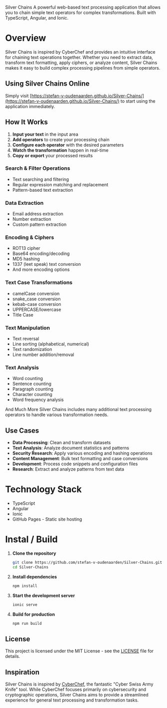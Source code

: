 Silver Chains
A powerful web-based text processing application that allows you to chain simple text operators for complex transformations. Built with TypeScript, Angular, and Ionic.

# Overview

Silver Chains is inspired by CyberChef and provides an intuitive interface for chaining text operations together. Whether you need to extract data, transform text formatting, apply ciphers, or analyze content, Silver Chains makes it easy to build complex processing pipelines from simple operators.

## Using Silver Chains Online

Simply visit [https://stefan-v-oudenaarden.github.io/Silver-Chains/](https://stefan-v-oudenaarden.github.io/Silver-Chains/) to start using the application immediately.

## How It Works

1. **Input your text** in the input area
2. **Add operators** to create your processing chain
3. **Configure each operator** with the desired parameters
4. **Watch the transformation** happen in real-time
5. **Copy or export** your processed results

### Search & Filter Operations

- Text searching and filtering
- Regular expression matching and replacement
- Pattern-based text extraction

### Data Extraction

- Email address extraction
- Number extraction
- Custom pattern extraction

### Encoding & Ciphers

- ROT13 cipher
- Base64 encoding/decoding
- MD5 hashing
- 1337 (leet speak) text conversion
- And more encoding options

### Text Case Transformations

- camelCase conversion
- snake_case conversion
- kebab-case conversion
- UPPERCASE/lowercase
- Title Case

### Text Manipulation

- Text reversal
- Line sorting (alphabetical, numerical)
- Text randomization
- Line number addition/removal

### Text Analysis

- Word counting
- Sentence counting
- Paragraph counting
- Character counting
- Word frequency analysis

And Much More
Silver Chains includes many additional text processing operators to handle various transformation needs.

## Use Cases

- **Data Processing**: Clean and transform datasets
- **Text Analysis**: Analyze document statistics and patterns
- **Security Research**: Apply various encoding and hashing operations
- **Content Management**: Bulk text formatting and case conversions
- **Development**: Process code snippets and configuration files
- **Research**: Extract and analyze patterns from text data

# Technology Stack

- TypeScript
- Angular
- Ionic
- GitHub Pages - Static site hosting

# Instal / Build

1. **Clone the repository**

   ```bash
   git clone https://github.com/stefan-v-oudenaarden/Silver-Chains.git
   cd Silver-Chains
   ```

2. **Install dependencies**

   ```bash
   npm install
   ```

3. **Start the development server**

   ```bash
   ionic serve
   ```

4. **Build for production**

   ```bash
   npm run build
   ```

## License

This project is licensed under the MIT License - see the [LICENSE](LICENSE) file for details.

## Inspiration

Silver Chains is inspired by [CyberChef](https://gchq.github.io/CyberChef/), the fantastic "Cyber Swiss Army Knife" tool. While CyberChef focuses primarily on cybersecurity and cryptographic operations, Silver Chains aims to provide a streamlined experience for general text processing and transformation tasks.
